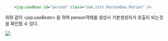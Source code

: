 ```jsp
	<jsp:useBean id="person" class="com.sist.PersonDao.Person" />
```

위와 같이 <*jsp:useBean*> 을 하여 person객체를 생성시 기본생성자가 호출이 되는것을 확인할 수 있다.

<img src ="https://user-images.githubusercontent.com/69107255/106976617-0fa59100-679c-11eb-9212-2b402049ae2a.png">